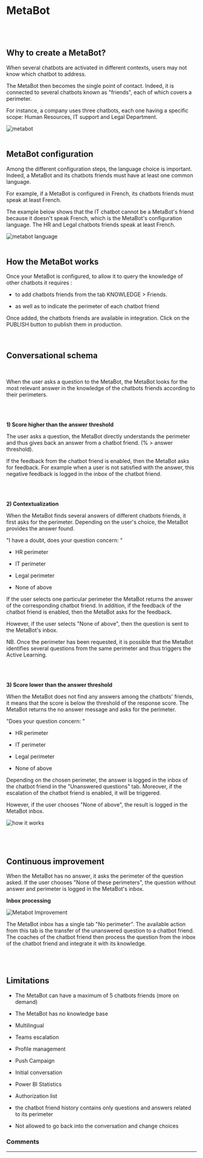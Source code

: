 # MetaBot
<br />
<br />

## Why to create a MetaBot? 

 

When several chatbots are activated in different contexts, users may not know which chatbot to address. 

The MetaBot then becomes the single point of contact. Indeed, it is connected to several chatbots known as "friends", each of which covers a perimeter.

 

For instance, a company uses three chatbots, each one having a specific scope: Human Resources, IT support and Legal Department.

 
<div class="image_center">
  <img :src="$withBase('/assets/img/en/metabot/metabot.PNG')" alt="metabot">
</div>

<br />

## MetaBot configuration

 

Among the different configuration steps, the language choice is important. Indeed, a MetaBot and its chatbots friends must have at least one common language. 

 

For example, if a MetaBot is configured in French, its chatbots friends must speak at least French. 

The example below shows that the IT chatbot cannot be a MetaBot's friend because it doesn't speak French, which is the MetaBot's configuration language. The HR and Legal chatbots friends speak at least French. 

 
 
<div class="image_center">
  <img :src="$withBase('/assets/img/en/metabot/metabotlanguage.PNG')" alt="metabot language">
</div>
<br />

## How the MetaBot works

 

Once your MetaBot is configured, to allow it to query the knowledge of other chatbots it requires : 

 

- to add chatbots friends from the tab KNOWLEDGE > Friends.

 

- as well as to indicate the perimeter of each chatbot friend 

 

Once added, the chatbots friends are available in integration. Click on the PUBLISH button to publish them in production.

 
<br />

## Conversational schema

<br />


When the user asks a question to the MetaBot, the MetaBot looks for the most relevant answer in the knowledge of the chatbots friends according to their perimeters. 

<br />
<br />

**1) Score higher than the answer threshold** 

 

The user asks a question, the MetaBot directly understands the perimeter and thus gives back an answer from a chatbot friend. (% > answer threshold). 

 

  If the feedback from the chatbot friend is enabled, then the MetaBot asks for feedback. For example when a user is not satisfied with the answer, this negative feedback is logged in the inbox of the chatbot friend.

<br />
<br />

  **2) Contextualization** 

 

When the MetaBot finds several answers of different chatbots friends, it first asks for the perimeter. Depending on the user's choice, the MetaBot provides the answer found. 

 

"I have a doubt, does your question concern: "

 

- HR perimeter 

  

- IT perimeter  

 

- Legal perimeter 

  

- None of above


If the user selects one particular perimeter the MetaBot returns the answer of the corresponding chatbot friend. In addition, if the feedback of the chatbot friend is enabled, then the MetaBot asks for the feedback. 

 

However, if the user selects "None of above", then the question is sent to the MetaBot's inbox. 

 

NB. Once the perimeter has been requested, it is possible that the MetaBot identifies several questions from the same perimeter and thus triggers the Active Learning.

<br />
<br />
 

**3) Score lower than the answer threshold**

 

When the MetaBot does not find any answers among the chatbots' friends, it means that the score is below the threshold of the response score. The MetaBot returns the no answer message and asks for the perimeter. 

 

"Does your question concern: "

 

- HR perimeter 

 

- IT perimeter 

 

- Legal perimeter

 

- None of above

 

Depending on the chosen perimeter, the answer is logged in the inbox of the chatbot friend in the "Unanswered questions" tab. Moreover, if the escalation of the chatbot friend is enabled, it will be triggered. 

 

However, if the user chooses "None of above", the result is logged in the MetaBot inbox. 

<div class="image_center">
  <img :src="$withBase('/assets/img/en/metabot/metabothowitworks.PNG')" alt="how it works">
</div>


<br />
<br />
<br />

## Continuous improvement 

 

When the MetaBot has no answer, it asks the perimeter of the question asked. If the user chooses "None of these perimeters", the question without answer and perimeter is logged in the MetaBot's inbox.

 
 **Inbox processing**

 
<div class="image_center">
  <img :src="$withBase('/assets/img/en/metabot/metabotimprovement.PNG')" alt="Metabot Improvement">
</div>

 

The MetaBot inbox has a single tab "No perimeter". The available action from this tab is the transfer of the unanswered question to a chatbot friend. The coaches of the chatbot friend then process the question from the inbox of the chatbot friend and integrate it with its knowledge.

<br />
<br />


## Limitations

 

- The MetaBot can have a maximum of 5 chatbots friends (more on demand)

- The MetaBot has no knowledge base 

- Multilingual 

- Teams escalation 

- Profile management

- Push Campaign 

- Initial conversation 

- Power BI Statistics 

- Authorization list 

- the chatbot friend history contains only questions and answers related to its perimeter

- Not allowed to go back into the conversation and change choices


### Comments

---

<Commentaire />